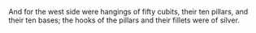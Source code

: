And for the west side were hangings of fifty cubits, their ten pillars, and their ten bases; the hooks of the pillars and their fillets were of silver.
